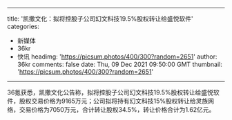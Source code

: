 
---
title: '凯撒文化：拟将控股子公司幻文科技19.5%股权转让给盛悦软件'
categories: 
 - 新媒体
 - 36kr
 - 快讯
headimg: 'https://picsum.photos/400/300?random=2651'
author: 36kr
comments: false
date: Thu, 09 Dec 2021 09:50:00 GMT
thumbnail: 'https://picsum.photos/400/300?random=2651'
---

<div>   
36氪获悉，凯撒文化公告称，拟将控股子公司幻文科技19.5%股权转让给盛悦软件，股权交易价格为9165万元；公司拟将持有幻文科技15%股权转让给灵族网络，交易价格为7050万元，合计转让股权34.5%，转让价格合计为1.62亿元。  
</div>
            